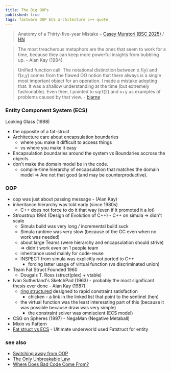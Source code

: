 ```yaml
---
title: The Big OOPs
published: true
tags: fastware OOP ECS architecture c++ quote
---
```

> Anatomy of a Thirty-five-year Mistake – [Casey Muratori (BSC 2025)](https://www.youtube.com/watch?v=wo84LFzx5nI) / [HN](https://news.ycombinator.com/item?id=44612313)

> The most treacherous metaphors are the ones that seem to work for a time, because they can keep more powerful insights from bubbling up. - Alan Kay (1984)

> Unified function call: The notational distinction between x.f(y) and f(x,y) comes from the flawed OO notion that there always is a single most important object for an operation. I made a mistake adopting that. It was a shallow understanding at the time (but extremely fashionable). Even then, I pointed to sqrt(2) and x+y as examples of problems caused by that view. - [bjarne](https://www.open-std.org/jtc1/sc22/wg21/docs/papers/2019/p1962r0.pdf)

### Entity Component System (ECS)
Looking Glass (1998)
- the opposite of a fat-struct
- Architecture care about encapsulation boundaries
	- where you make it difficult to access things
    - vs where you make it easy
- Encapsulation boundaries around the system vs Boundaries accross the objects
- don't make the domain model be in the code.
	- compile-time hierarchy of encapsulation that matches the domain model => Are not that good (and may be counterproductive).

### OOP
- oop was just about passing message - (Alan Kay)
- inheritance hierarchy was told early (since 1980s)
	- C++ does not force to do it that way (even if it promoted it a  lot)
- Stroustrup 1994 (Design of Evolution of C++) - C++ on simula -> didn't scale 
	- Simula build was very long / incremental build suck
    - Simula runtime was very slow (because of the GC even when no work was needed)
    - about large Teams (were hierarchy and encapsulation should strive) => didn't work even on 1 people team
    - inheritance used mainly for code-reuse
	- INSPECT from simula was explicitly not ported to C++ 
    	- forcing latter usage of virtual function (vs discriminated union)
- Team Fat Struct Founded 1960
	- Dougals T. Ross (struct(plex) + vtable)
- Ivan Sutherland's SketchPad (1963) - probably the most significant thesis ever done - Alan Kay (1987)
	- [ring structured](https://youtu.be/wo84LFzx5nI?si=LtKJzwD9d2dtB_4y&t=5614) designed to rapid constraint satisfaction
    	- chicken - a link in the linked list that point to the sentinel (hen)
	- the virtual function was the least interessting part of this (because it was possible because draw was very simple)
    	- the constraint solver was omniscient (ECS model)
- CSG on Spheres (1997) - NegaMan (Negative Metaball)
- Mixin vs Pattern
- [Fat struct vs ECS](https://youtu.be/wo84LFzx5nI?si=QM7w1b7r-H3ABHuL&t=7390) - Ultimate underworld used Fatstruct for entity

### see also
- [Switching away from OOP](https://www.youtube.com/watch?v=ToBF_mLxEcI)
- [The Only Unbreakable Law](https://www.youtube.com/watch?v=5IUj1EZwpJY)
- [Where Does Bad Code Come From?](https://www.youtube.com/watch?v=7YpFGkG-u1w)